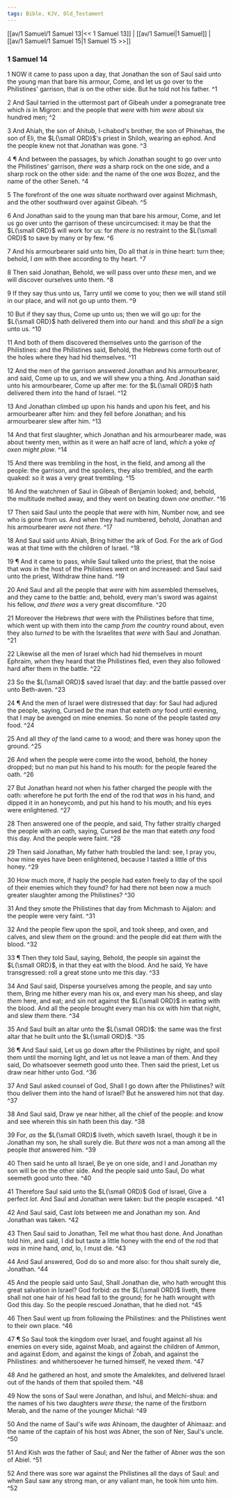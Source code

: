 ```yaml
---
tags: Bible, KJV, Old_Testament
---
```


[[av/1 Samuel/1 Samuel 13|<< 1 Samuel 13]] | [[av/1 Samuel|1 Samuel]] | [[av/1 Samuel/1 Samuel 15|1 Samuel 15 >>]]

### 1 Samuel 14

1 NOW it came to pass upon a day, that Jonathan the son of Saul said unto the young man that bare his armour, Come, and let us go over to the Philistines' garrison, that _is_ on the other side. But he told not his father. ^1

2 And Saul tarried in the uttermost part of Gibeah under a pomegranate tree which _is_ in Migron: and the people that _were_ with him _were_ about six hundred men; ^2

3 And Ahiah, the son of Ahitub, I-chabod's brother, the son of Phinehas, the son of Eli, the $L{\small ORD}$'s priest in Shiloh, wearing an ephod. And the people knew not that Jonathan was gone. ^3

4 ¶ And between the passages, by which Jonathan sought to go over unto the Philistines' garrison, _there_ _was_ a sharp rock on the one side, and a sharp rock on the other side: and the name of the one _was_ Bozez, and the name of the other Seneh. ^4

5 The forefront of the one _was_ situate northward over against Michmash, and the other southward over against Gibeah. ^5

6 And Jonathan said to the young man that bare his armour, Come, and let us go over unto the garrison of these uncircumcised: it may be that the $L{\small ORD}$ will work for us: for _there_ _is_ no restraint to the $L{\small ORD}$ to save by many or by few. ^6

7 And his armourbearer said unto him, Do all that _is_ in thine heart: turn thee; behold, I _am_ with thee according to thy heart. ^7

8 Then said Jonathan, Behold, we will pass over unto _these_ men, and we will discover ourselves unto them. ^8

9 If they say thus unto us, Tarry until we come to you; then we will stand still in our place, and will not go up unto them. ^9

10 But if they say thus, Come up unto us; then we will go up: for the $L{\small ORD}$ hath delivered them into our hand: and this _shall_ _be_ a sign unto us. ^10

11 And both of them discovered themselves unto the garrison of the Philistines: and the Philistines said, Behold, the Hebrews come forth out of the holes where they had hid themselves. ^11

12 And the men of the garrison answered Jonathan and his armourbearer, and said, Come up to us, and we will shew you a thing. And Jonathan said unto his armourbearer, Come up after me: for the $L{\small ORD}$ hath delivered them into the hand of Israel. ^12

13 And Jonathan climbed up upon his hands and upon his feet, and his armourbearer after him: and they fell before Jonathan; and his armourbearer slew after him. ^13

14 And that first slaughter, which Jonathan and his armourbearer made, was about twenty men, within as it were an half acre of land, _which_ a yoke _of_ _oxen_ _might_ _plow_. ^14

15 And there was trembling in the host, in the field, and among all the people: the garrison, and the spoilers, they also trembled, and the earth quaked: so it was a very great trembling. ^15

16 And the watchmen of Saul in Gibeah of Benjamin looked; and, behold, the multitude melted away, and they went on beating down _one_ _another_. ^16

17 Then said Saul unto the people that _were_ with him, Number now, and see who is gone from us. And when they had numbered, behold, Jonathan and his armourbearer _were_ not _there_. ^17

18 And Saul said unto Ahiah, Bring hither the ark of God. For the ark of God was at that time with the children of Israel. ^18

19 ¶ And it came to pass, while Saul talked unto the priest, that the noise that _was_ in the host of the Philistines went on and increased: and Saul said unto the priest, Withdraw thine hand. ^19

20 And Saul and all the people that _were_ with him assembled themselves, and they came to the battle: and, behold, every man's sword was against his fellow, _and_ _there_ _was_ a very great discomfiture. ^20

21 Moreover the Hebrews _that_ were with the Philistines before that time, which went up with them into the camp _from_ _the_ _country_ round about, even they also _turned_ to be with the Israelites that _were_ with Saul and Jonathan. ^21

22 Likewise all the men of Israel which had hid themselves in mount Ephraim, _when_ they heard that the Philistines fled, even they also followed hard after them in the battle. ^22

23 So the $L{\small ORD}$ saved Israel that day: and the battle passed over unto Beth-aven. ^23

24 ¶ And the men of Israel were distressed that day: for Saul had adjured the people, saying, Cursed _be_ the man that eateth _any_ food until evening, that I may be avenged on mine enemies. So none of the people tasted _any_ food. ^24

25 And all _they_ _of_ the land came to a wood; and there was honey upon the ground. ^25

26 And when the people were come into the wood, behold, the honey dropped; but no man put his hand to his mouth: for the people feared the oath. ^26

27 But Jonathan heard not when his father charged the people with the oath: wherefore he put forth the end of the rod that _was_ in his hand, and dipped it in an honeycomb, and put his hand to his mouth; and his eyes were enlightened. ^27

28 Then answered one of the people, and said, Thy father straitly charged the people with an oath, saying, Cursed _be_ the man that eateth _any_ food this day. And the people were faint. ^28

29 Then said Jonathan, My father hath troubled the land: see, I pray you, how mine eyes have been enlightened, because I tasted a little of this honey. ^29

30 How much more, if haply the people had eaten freely to day of the spoil of their enemies which they found? for had there not been now a much greater slaughter among the Philistines? ^30

31 And they smote the Philistines that day from Michmash to Aijalon: and the people were very faint. ^31

32 And the people flew upon the spoil, and took sheep, and oxen, and calves, and slew _them_ on the ground: and the people did eat _them_ with the blood. ^32

33 ¶ Then they told Saul, saying, Behold, the people sin against the $L{\small ORD}$, in that they eat with the blood. And he said, Ye have transgressed: roll a great stone unto me this day. ^33

34 And Saul said, Disperse yourselves among the people, and say unto them, Bring me hither every man his ox, and every man his sheep, and slay _them_ here, and eat; and sin not against the $L{\small ORD}$ in eating with the blood. And all the people brought every man his ox with him that night, and slew _them_ there. ^34

35 And Saul built an altar unto the $L{\small ORD}$: the same was the first altar that he built unto the $L{\small ORD}$. ^35

36 ¶ And Saul said, Let us go down after the Philistines by night, and spoil them until the morning light, and let us not leave a man of them. And they said, Do whatsoever seemeth good unto thee. Then said the priest, Let us draw near hither unto God. ^36

37 And Saul asked counsel of God, Shall I go down after the Philistines? wilt thou deliver them into the hand of Israel? But he answered him not that day. ^37

38 And Saul said, Draw ye near hither, all the chief of the people: and know and see wherein this sin hath been this day. ^38

39 For, _as_ the $L{\small ORD}$ liveth, which saveth Israel, though it be in Jonathan my son, he shall surely die. But _there_ _was_ not a man among all the people _that_ answered him. ^39

40 Then said he unto all Israel, Be ye on one side, and I and Jonathan my son will be on the other side. And the people said unto Saul, Do what seemeth good unto thee. ^40

41 Therefore Saul said unto the $L{\small ORD}$ God of Israel, Give a perfect _lot_. And Saul and Jonathan were taken: but the people escaped. ^41

42 And Saul said, Cast _lots_ between me and Jonathan my son. And Jonathan was taken. ^42

43 Then Saul said to Jonathan, Tell me what thou hast done. And Jonathan told him, and said, I did but taste a little honey with the end of the rod that _was_ in mine hand, _and_, lo, I must die. ^43

44 And Saul answered, God do so and more also: for thou shalt surely die, Jonathan. ^44

45 And the people said unto Saul, Shall Jonathan die, who hath wrought this great salvation in Israel? God forbid: _as_ the $L{\small ORD}$ liveth, there shall not one hair of his head fall to the ground; for he hath wrought with God this day. So the people rescued Jonathan, that he died not. ^45

46 Then Saul went up from following the Philistines: and the Philistines went to their own place. ^46

47 ¶ So Saul took the kingdom over Israel, and fought against all his enemies on every side, against Moab, and against the children of Ammon, and against Edom, and against the kings of Zobah, and against the Philistines: and whithersoever he turned himself, he vexed _them_. ^47

48 And he gathered an host, and smote the Amalekites, and delivered Israel out of the hands of them that spoiled them. ^48

49 Now the sons of Saul were Jonathan, and Ishui, and Melchi-shua: and the names of his two daughters _were_ _these;_ the name of the firstborn Merab, and the name of the younger Michal: ^49

50 And the name of Saul's wife _was_ Ahinoam, the daughter of Ahimaaz: and the name of the captain of his host _was_ Abner, the son of Ner, Saul's uncle. ^50

51 And Kish _was_ the father of Saul; and Ner the father of Abner _was_ the son of Abiel. ^51

52 And there was sore war against the Philistines all the days of Saul: and when Saul saw any strong man, or any valiant man, he took him unto him. ^52
